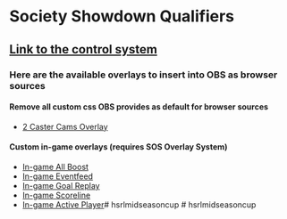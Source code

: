# Society Showdown Qualifiers

## [Link to the control system](https://rl-overlay-control-system.herokuapp.com/)

### Here are the available overlays to insert into OBS as browser sources
#### Remove all custom css OBS provides as default for browser sources

* [2 Caster Cams Overlay](2-caster-cams-overlay.html)

#### Custom in-game overlays (requires SOS Overlay System)

* [In-game All Boost](in-game-allboost.html)
* [In-game Eventfeed](in-game-eventfeed.html)
* [In-game Goal Replay](in-game-goal-replay.html)
* [In-game Scoreline](in-game-scoreline.html)
* [In-game Active Player](in-game-active-player-new.html)#   h s r l m i d s e a s o n c u p  
 #   h s r l m i d s e a s o n c u p  
 